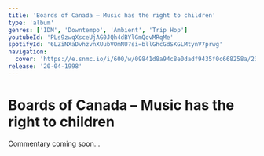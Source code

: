 ```yaml
---
title: 'Boards of Canada – Music has the right to children'
type: 'album'
genres: ['IDM', 'Downtempo', 'Ambient', 'Trip Hop']
youtubeId: 'PLs9zwqXsceUjAG0JQh4dBYlGmQovMRqMe'
spotifyId: '6LZiNXaDvhzvnXUubVOmNU?si=bllGhcGdSKGLMtynV7prwg'
navigation:
  cover: 'https://e.snmc.io/i/600/w/09841d8a94c8e0dadf9435f0c668258a/2371321/boards-of-canada-music-has-the-right-to-children-Cover-Art.jpg'
release: '20-04-1998'
---
```

<music-genre-list :genres="genres"></music-genre-list>

# Boards of Canada – Music has the right to children
Commentary coming soon...







